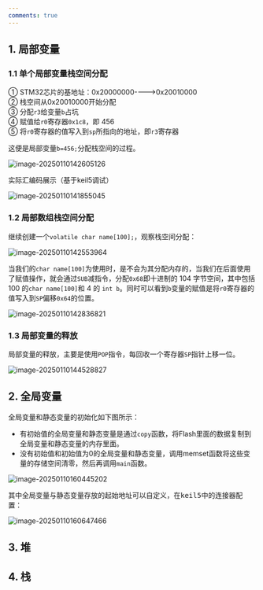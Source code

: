 ```yaml
---
comments: true
---
```


## 1. 局部变量

### 1.1 单个局部变量栈空间分配

① STM32芯片的基地址：0x20000000---->0x20010000  
② 栈空间从0x20010000开始分配  
③ 分配`r3`给变量`b`占坑  
④ 赋值给`r0`寄存器`0x1c8`，即 456  
⑤ 将`r0`寄存器的值写入到`sp`所指向的地址，即`r3`寄存器

这便是局部变量`b=456;`分配栈空间的过程。

![image-20250110142605126](0.%E5%A0%86%E5%92%8C%E6%A0%88/image-20250110142605126.png)

实际汇编码展示（基于keil5调试）

![image-20250110141855045](0.%E5%A0%86%E5%92%8C%E6%A0%88/image-20250110141855045.png)

### 1.2 局部数组栈空间分配

继续创建一个`volatile char name[100];`，观察栈空间分配：

![image-20250110142553964](0.%E5%A0%86%E5%92%8C%E6%A0%88/image-20250110142553964.png)

当我们的`char name[100]`为使用时，是不会为其分配内存的，当我们在后面使用了赋值操作，就会通过`SUB`减指令，分配`0x68`即十进制的 104 字节空间，其中包括 100 的`char name[100]`和 4 的 `int b`。同时可以看到`b`变量的赋值是将`r0`寄存器的值写入到`SP`偏移`0x64`的位置。

![image-20250110142836821](0.%E5%A0%86%E5%92%8C%E6%A0%88/image-20250110142836821.png)

### 1.3 局部变量的释放

局部变量的释放，主要是使用`POP`指令，每回收一个寄存器`SP`指针上移一位。

![image-20250110144528827](0.%E5%A0%86%E5%92%8C%E6%A0%88/image-20250110144528827.png)

## 2. 全局变量

全局变量和静态变量的初始化如下图所示：

- 有初始值的全局变量和静态变量是通过`copy`函数，将Flash里面的数据复制到全局变量和静态变量的内存里面。
- 没有初始值和初始值为0的全局变量和静态变量，调用memset函数将这些变量的存储空间清零，然后再调用`main`函数。

![image-20250110160445202](0.%E5%A0%86%E5%92%8C%E6%A0%88/image-20250110160445202.png)

其中全局变量与静态变量存放的起始地址可以自定义，在<kbd>keil5</kbd>中的连接器配置：

![image-20250110160647466](0.%E5%A0%86%E5%92%8C%E6%A0%88/image-20250110160647466.png)

## 3. 堆





## 4. 栈